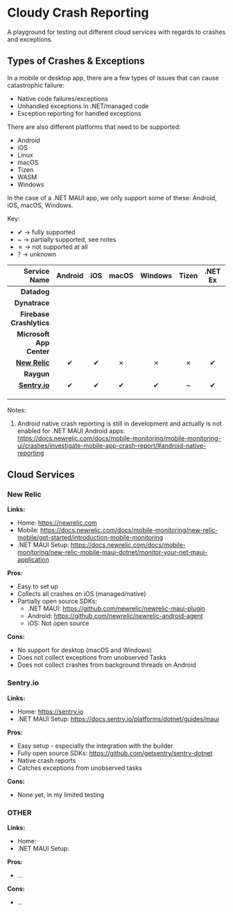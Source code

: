 # Cloudy Crash Reporting

A playground for testing out different cloud services with regards to crashes and exceptions.

## Types of Crashes & Exceptions

In a mobile or desktop app, there are a few types of issues that can cause catastrophic failure:

* Native code failures/exceptions
* Unhandled exceptions in .NET/managed code
* Exception reporting for handled exceptions

There are also different platforms that need to be supported:

* Android
* iOS
* Linux
* macOS
* Tizen
* WASM
* Windows

In the case of a .NET MAUI app, we only support some of these: Android, iOS, macOS, Windows.

Key:

* ✔ -> fully supported
* ~ -> partially supported, see notes
* ✗ -> not supported at all
* ? -> unknown

|              Service Name | Android | iOS | macOS | Windows | Tizen | .NET Ex | Native Ex |
|--------------------------:|:-------:|:---:|:-----:|:-------:|:-----:|:-------:|:---------:|
|               **Datadog** |         |     |       |         |       |         |           |
|             **Dynatrace** |         |     |       |         |       |         |           |
|  **Firebase Crashlytics** |         |     |       |         |       |         |           |
|  **Microsoft App Center** |         |     |       |         |       |         |           |
| [**New Relic**][newrelic] |    ✔    |  ✔  |   ✗   |    ✗    |   ✗   |    ✔    |   ~ [1]   |
|                **Raygun** |         |     |       |         |       |         |           |
|   **[Sentry.io][sentry]** |    ✔    |  ✔  |   ✔   |    ✔    |   ~   |    ✔    |     ✔     |
|                           |         |     |       |         |       |         |           |
|                           |         |     |       |         |       |         |           |
|                           |         |     |       |         |       |         |           |

Notes:

1. Android native crash reporting is still in development and actually is not enabled for .NET MAUI Android apps:
   https://docs.newrelic.com/docs/mobile-monitoring/mobile-monitoring-ui/crashes/investigate-mobile-app-crash-report/#android-native-reporting

## Cloud Services

### New Relic

**Links:**

* Home: https://newrelic.com
* Mobile: https://docs.newrelic.com/docs/mobile-monitoring/new-relic-mobile/get-started/introduction-mobile-monitoring
* .NET MAUI Setup: https://docs.newrelic.com/docs/mobile-monitoring/new-relic-mobile-maui-dotnet/monitor-your-net-maui-application

**Pros:**

* Easy to set up
* Collects all crashes on iOS (managed/native)
* Partially open source SDKs:
  * .NET MAUI: https://github.com/newrelic/newrelic-maui-plugin
  * Android: https://github.com/newrelic/newrelic-android-agent 
  * iOS: Not open source

**Cons:**

* No support for desktop (macOS and Windows)
* Does not collect exceptions from unobserved Tasks
* Does not collect crashes from background threads on Android


### Sentry.io

**Links:**

* Home: https://sentry.io
* .NET MAUI Setup: https://docs.sentry.io/platforms/dotnet/guides/maui

**Pros:**

* Easy setup - especially the integration with the builder
* Fully open source SDKs: https://github.com/getsentry/sentry-dotnet
* Native crash reports
* Catches exceptions from unobserved tasks

**Cons:**

* None yet, in my limited testing


### OTHER

**Links:**

* Home:
* .NET MAUI Setup:

**Pros:**

* ...

**Cons:**

* ...


<!-- links -->

[newrelic]: https://newrelic.com/
[sentry]:  https://sentry.io/

